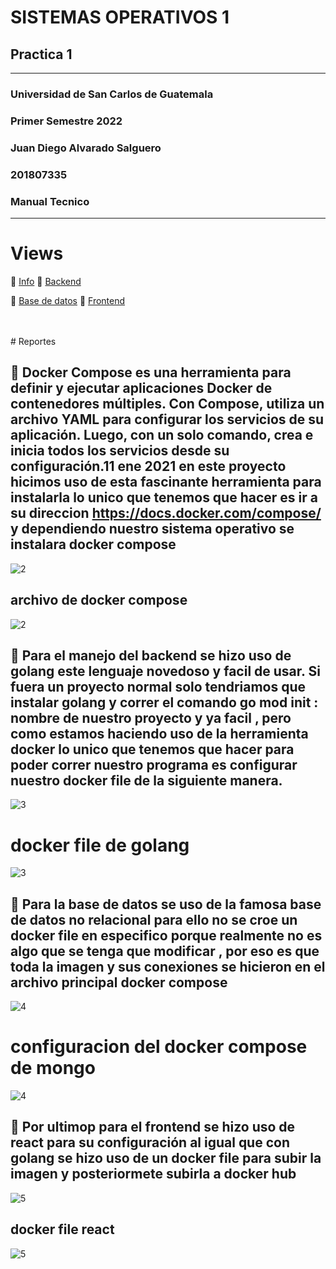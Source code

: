 # SISTEMAS OPERATIVOS 1
## Practica 1

---

### Universidad de San Carlos de Guatemala
### Primer Semestre 2022
### Juan Diego Alvarado Salguero
### 201807335
### Manual Tecnico


---

# Views

:round_pushpin: [Info](#id2)
:round_pushpin: [Backend](#id3)

:round_pushpin: [Base de datos](#id4)
:round_pushpin: [Frontend](#id5)


<br>
<br>
# Reportes



## :beginner: Docker  Compose es una herramienta para definir y ejecutar aplicaciones Docker de contenedores múltiples. Con Compose, utiliza un archivo YAML para configurar los servicios de su aplicación. Luego, con un solo comando, crea e inicia todos los servicios desde su configuración.11 ene 2021 en este proyecto hicimos uso de esta fascinante herramienta  para instalarla  lo unico que tenemos que hacer es ir a su direccion https://docs.docker.com/compose/  y dependiendo nuestro sistema operativo  se instalara docker compose <a name="id2"></a>
![2](https://github.com/Juandi22001/Practica1Sopes/blob/main/Manuales/Img/docker.jpg)
## archivo de docker compose
![2](https://github.com/Juandi22001/Practica1Sopes/blob/main/Manuales/Img/dockercompose.PNG)
## :beginner: Para el manejo del backend se hizo uso de  golang  este lenguaje novedoso   y facil de usar. Si fuera un  proyecto normal solo tendriamos que instalar golang   y correr el comando go mod init  : nombre de nuestro proyecto y ya facil , pero como estamos  haciendo uso de la herramienta docker  lo unico que tenemos que hacer para poder correr nuestro programa es configurar nuestro docker file de la siguiente manera. <a name="id3"></a>
![3](https://github.com/Juandi22001/Practica1Sopes/blob/main/Manuales/Img/golang.png)
# docker file de golang
![3](https://github.com/Juandi22001/Practica1Sopes/blob/main/Manuales/Img/imagen_golang.PNG)



## :beginner: Para la base de datos  se uso  de la famosa base de datos no relacional  para ello no se croe un docker file en especifico   porque realmente no es algo que se tenga que modificar , por eso es que  toda la imagen y sus conexiones se hicieron en el archivo principal docker compose <a name="id4"></a>
![4](https://github.com/Juandi22001/Practica1Sopes/blob/main/Manuales/Img/mongo.png)
# configuracion del docker compose de mongo
![4](https://github.com/Juandi22001/Practica1Sopes/blob/main/Manuales/Img/imagen_mongo.PNG)

## :beginner: Por ultimop para el  frontend se  hizo uso de react   para su configuración al igual que con  golang  se hizo uso de un docker file para subir la imagen y posteriormete subirla a docker hub <a name="id5"></a>
![5](https://github.com/Juandi22001/Practica1Sopes/blob/main/Manuales/Img/react.PNG)
## docker file react
![5](https://github.com/Juandi22001/Practica1Sopes/blob/main/Manuales/Img/react_imagen.PNG)
